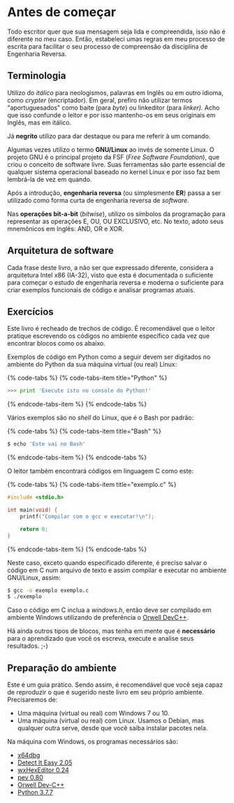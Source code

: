# Antes de começar

Todo escritor quer que sua mensagem seja lida e compreendida, isso não é diferente no meu caso. Então, estabeleci umas regras em meu processo de escrita para facilitar o seu processo de compreensão da disciplina de Engenharia Reversa.

## Terminologia

Utilizo do _itálico_ para neologismos, palavras em Inglês ou em outro idioma, como _crypter_ \(encriptador\). Em geral, prefiro não utilizar termos "aportuguesados" como baite \(para _byte_\) ou linkeditor \(para _linker\)._ Acho que isso confunde o leitor e por isso mantenho-os em seus originais em Inglês, mas em itálico.

Já **negrito** utilizo para dar destaque ou para me referir à um comando.

Algumas vezes utilizo o termo **GNU/Linux** ao invés de somente Linux. O projeto GNU é o principal projeto da FSF \(_Free Software Foundation_\), que criou o conceito de software livre. Suas ferramentas são parte essencial de qualquer sistema operacional baseado no kernel Linux e por isso faz bem lembrá-la de vez em quando.

Após a introdução, **engenharia reversa** \(ou simplesmente **ER**\) passa a ser utilizado como forma curta de engenharia reversa de _software_.

Nas **operações bit-a-bit** \(_bitwise_\), utilizo os símbolos da programação para representar as operações E, OU, OU EXCLUSIVO, etc. No texto, adoto seus mnemônicos em Inglês: AND, OR e XOR.

## Arquitetura de software

Cada frase deste livro, a não ser que expressado diferente, considera a arquitetura Intel x86 \(IA-32\), visto que esta é documentada o suficiente para começar o estudo de engenharia reversa e moderna o suficiente para criar exemplos funcionais de código e analisar programas atuais.

## Exercícios

Este livro é recheado de trechos de código. É recomendável que o leitor pratique escrevendo os códigos no ambiente específico cada vez que encontrar blocos como os abaixo.

Exemplos de código em Python como a seguir devem ser digitados no ambiente do Python da sua máquina virtual \(ou real\) Linux:

{% code-tabs %}
{% code-tabs-item title="Python" %}

```python
>>> print 'Execute isto no console do Python!'
```

{% endcode-tabs-item %}
{% endcode-tabs %}

Vários exemplos são no _shell_ do Linux, que é o Bash por padrão:

{% code-tabs %}
{% code-tabs-item title="Bash" %}
```bash
$ echo 'Este vai no Bash'
```
{% endcode-tabs-item %}
{% endcode-tabs %}

O leitor também encontrará códigos em linguagem C como este:

{% code-tabs %}
{% code-tabs-item title="exemplo.c" %}
```c
#include <stdio.h>

int main(void) {
	printf("Compilar com o gcc e executar!\n");

	return 0;
}
```
{% endcode-tabs-item %}
{% endcode-tabs %}

Neste caso, exceto quando especificado diferente, é preciso salvar o código em C num arquivo de texto e assim compilar e executar no ambiente GNU/Linux, assim:

```bash
$ gcc -o exemplo exemplo.c
$ ./exemplo
```

Caso o código em C inclua a _windows.h_, então deve ser compilado em ambiente Windows utilizando de preferência o [Orwell DevC++](https://sourceforge.net/projects/orwelldevcpp/).

Há ainda outros tipos de blocos, mas tenha em mente que é **necessário** para o aprendizado que você os escreva, execute e analise seus resultados. ;-\)

## Preparação do ambiente

Este é um guia prático. Sendo assim, é recomendável que você seja capaz de reproduzir o que é sugerido neste livro em seu próprio ambiente. Precisaremos de:

* Uma máquina (virtual ou real) com Windows 7 ou 10.
* Uma máquina (virtual ou real) com Linux. Usamos o Debian, mas qualquer outra serve, desde que você saiba instalar pacotes nela.

Na máquina com Windows, os programas necessários são:

* [x64dbg](https://x64dbg.com/)
* [Detect It Easy 2.05](http://ntinfo.biz/)
* [wxHexEditor 0.24](https://sourceforge.net/projects/wxhexeditor/)
* [pev 0.80](https://github.com/merces/pev)
* [Orwell Dev-C++](https://sourceforge.net/projects/orwelldevcpp/)
* [Python 3.7.7](https://www.python.org/downloads/release/python-377/)
